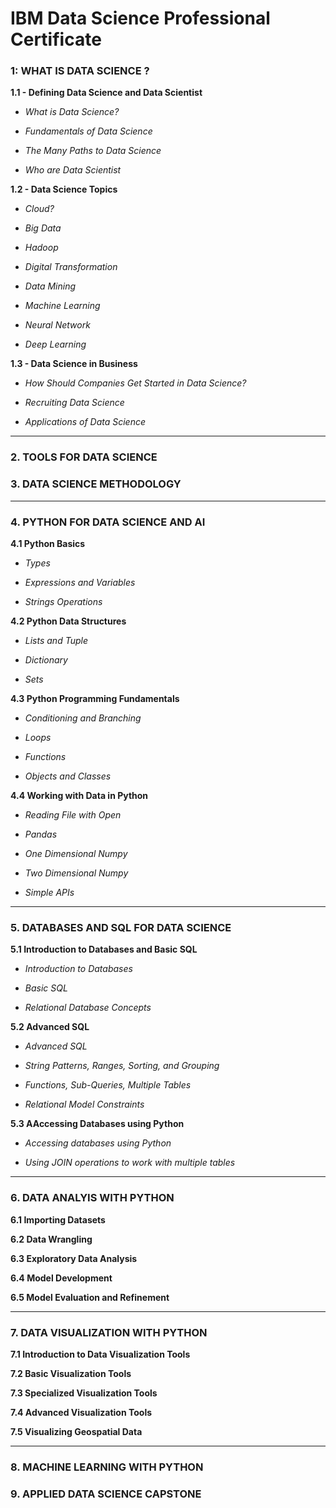 # IBM Data Science Professional Certificate

### 1: WHAT IS DATA SCIENCE ?

**1.1 - Defining Data Science and Data Scientist**

-    *What is Data Science?*
  
-    *Fundamentals of Data Science*
	
-    *The Many Paths to Data Science*
  
-    *Who are Data Scientist*

**1.2 - Data Science Topics**

-   *Cloud?*

-    *Big Data*

-    *Hadoop*

-    *Digital Transformation*

-    *Data Mining*

-    *Machine Learning*

-    *Neural Network*

-    *Deep Learning*  
  
	
**1.3 - Data Science in Business**
	
  -    *How Should Companies Get Started in Data Science?*
	
  -    *Recruiting Data Science*
	
  -    *Applications of Data Science*
	
***

### 2. TOOLS FOR DATA SCIENCE

### 3. DATA SCIENCE METHODOLOGY

***
### 4. PYTHON FOR DATA SCIENCE AND AI

**4.1 Python Basics**

-    *Types*

-    *Expressions and Variables*

-    *Strings Operations*

**4.2 Python Data Structures**

-    *Lists and Tuple*

-    *Dictionary*

-    *Sets*

**4.3 Python Programming Fundamentals**

-    *Conditioning and Branching*

-    *Loops*

-    *Functions*

-    *Objects and Classes*

**4.4 Working with Data in Python**

-    *Reading File with Open*

-    *Pandas*

-    *One Dimensional Numpy*

-    *Two Dimensional Numpy*

-    *Simple APIs*

***

### 5. DATABASES AND SQL FOR DATA SCIENCE

**5.1 Introduction to Databases and Basic SQL**

-    *Introduction to Databases*

-    *Basic SQL*

-    *Relational Database Concepts*

**5.2 Advanced SQL**

-    *Advanced SQL*

-    *String Patterns, Ranges, Sorting, and Grouping*

-    *Functions, Sub-Queries, Multiple Tables*

-    *Relational Model Constraints*

**5.3 AAccessing Databases using Python**

-    *Accessing databases using Python*

-    *Using JOIN operations to work with multiple tables*

***
### 6. DATA ANALYIS WITH PYTHON

**6.1 Importing Datasets**

**6.2 Data Wrangling**

**6.3 Exploratory Data Analysis**

**6.4 Model Development**

**6.5 Model Evaluation and Refinement**

***

### 7. DATA VISUALIZATION WITH PYTHON

**7.1 Introduction to Data Visualization Tools**

**7.2 Basic Visualization Tools**

**7.3 Specialized Visualization Tools**

**7.4 Advanced Visualization Tools**

**7.5 Visualizing Geospatial Data**

***


### 8. MACHINE LEARNING WITH PYTHON

### 9. APPLIED DATA SCIENCE CAPSTONE

